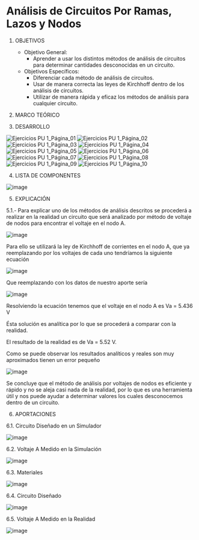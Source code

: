 # Análisis de Circuitos Por Ramas, Lazos y Nodos
1.  OBJETIVOS
    - Objetivo General:
      - Aprender a usar los distintos métodos de análisis de circuitos para determinar cantidades desconocidas en un circuito.
    - Objetivos Específicos:
      - Diferenciar cada método de análisis de circuitos.
      - Usar de manera correcta las leyes de Kirchhoff dentro de los análisis de circuitos.
      - Utilizar de manera rápida y eficaz los métodos de análisis para cualquier circuito.
2. MARCO TEÓRICO



3. DESARROLLO

![Ejercicios PU 1_Página_01](https://user-images.githubusercontent.com/75439689/104982664-28aaf580-59d9-11eb-8adf-dbc9df4475d1.jpg)
![Ejercicios PU 1_Página_02](https://user-images.githubusercontent.com/75439689/104982666-29438c00-59d9-11eb-8cab-07a58c7fd5b2.jpg)
![Ejercicios PU 1_Página_03](https://user-images.githubusercontent.com/75439689/104982667-29dc2280-59d9-11eb-97e8-ec835a7f9da4.jpg)
![Ejercicios PU 1_Página_04](https://user-images.githubusercontent.com/75439689/104982668-29dc2280-59d9-11eb-9fd7-3a3d75f7b591.jpg)
![Ejercicios PU 1_Página_05](https://user-images.githubusercontent.com/75439689/104982671-29dc2280-59d9-11eb-8351-b5726e2e0be9.jpg)
![Ejercicios PU 1_Página_06](https://user-images.githubusercontent.com/75439689/104982674-2a74b900-59d9-11eb-8321-6598ac40919d.jpg)
![Ejercicios PU 1_Página_07](https://user-images.githubusercontent.com/75439689/104982675-2a74b900-59d9-11eb-929b-40696b658b6a.jpg)
![Ejercicios PU 1_Página_08](https://user-images.githubusercontent.com/75439689/104982678-2b0d4f80-59d9-11eb-94a7-f065ff4d18c4.jpg)
![Ejercicios PU 1_Página_09](https://user-images.githubusercontent.com/75439689/104982679-2b0d4f80-59d9-11eb-8a5a-c9438646992a.jpg)
![Ejercicios PU 1_Página_10](https://user-images.githubusercontent.com/75439689/104982680-2b0d4f80-59d9-11eb-8052-78a1a9cd21ac.jpg)


4. LISTA DE COMPONENTES

![image](https://user-images.githubusercontent.com/75439689/104966709-99d5b300-59af-11eb-844b-c41b412cefdf.png)

5. EXPLICACIÓN

5.1.- Para explicar uno de los métodos de análisis descritos se procederá a realizar en la realidad un circuito que será analizado por método de voltaje de nodos para encontrar el voltaje en el nodo A.

![image](https://user-images.githubusercontent.com/75439689/104966741-ac4fec80-59af-11eb-861f-60d63c67a067.png)

Para ello se utilizará la ley de Kirchhoff de corrientes en el nodo A, que ya reemplazando por los voltajes de cada uno tendríamos la siguiente ecuación

![image](https://user-images.githubusercontent.com/75439689/104966757-b5d95480-59af-11eb-89e7-d01652fa18b4.png)

Que reemplazando con los datos de nuestro aporte sería

![image](https://user-images.githubusercontent.com/75439689/104966770-bf62bc80-59af-11eb-82e0-4126aea7f679.png)

Resolviendo la ecuación tenemos que el voltaje en el nodo A es Va = 5.436 V

Ésta solución es analítica por lo que se procederá a comparar con la realidad.

El resultado de la realidad es de Va = 5.52 V.

Como se puede observar los resultados analíticos y reales son muy aproximados tienen un error pequeño

![image](https://user-images.githubusercontent.com/75439689/104966833-e3be9900-59af-11eb-8c93-70a443f3f6cf.png)

Se concluye que el método de análisis por voltajes de nodos es eficiente y rápido y no se aleja casi nada de la realidad, por lo que es una herramienta útil y nos puede ayudar a determinar valores los cuales desconocemos dentro de un circuito.

6. APORTACIONES

6.1. Circuito Diseñado en un Simulador

![image](https://user-images.githubusercontent.com/75439689/104966869-fcc74a00-59af-11eb-9cfd-0043943b3a99.png)

6.2. Voltaje A Medido en la Simulación

![image](https://user-images.githubusercontent.com/75439689/104966889-06e94880-59b0-11eb-8ed7-fa2580982904.png)

6.3. Materiales

![image](https://user-images.githubusercontent.com/75439689/104966918-123c7400-59b0-11eb-9e79-ab1b8ba4139f.png)

6.4. Circuito Diseñado

![image](https://user-images.githubusercontent.com/75439689/104966939-1c5e7280-59b0-11eb-96f2-8a50add4729a.png)

6.5. Voltaje A Medido en la Realidad

![image](https://user-images.githubusercontent.com/75439689/104966958-26807100-59b0-11eb-82b9-c6cdee232840.png)

